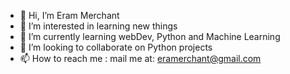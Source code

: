 - 👋 Hi, I’m Eram Merchant
- 👀 I’m interested in learning new things
- 🌱 I’m currently learning webDev, Python and Machine Learning
- 💞️ I’m looking to collaborate on Python projects
- 📫 How to reach me : mail me at: eramerchant@gmail.com

<!---
whyeram/whyeram is a ✨ special ✨ repository because its `README.md` (this file) appears on your GitHub profile.
You can click the Preview link to take a look at your changes.
--->

